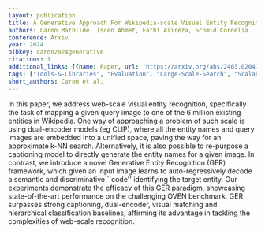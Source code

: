 ```yaml
---
layout: publication
title: A Generative Approach For Wikipedia-scale Visual Entity Recognition
authors: Caron Mathilde, Iscen Ahmet, Fathi Alireza, Schmid Cordelia
conference: Arxiv
year: 2024
bibkey: caron2024generative
citations: 1
additional_links: [{name: Paper, url: 'https://arxiv.org/abs/2403.02041'}]
tags: ["Tools-&-Libraries", "Evaluation", "Large-Scale-Search", "Scalability"]
short_authors: Caron et al.
---
```

In this paper, we address web-scale visual entity recognition, specifically
the task of mapping a given query image to one of the 6 million existing
entities in Wikipedia. One way of approaching a problem of such scale is using
dual-encoder models (eg CLIP), where all the entity names and query images are
embedded into a unified space, paving the way for an approximate k-NN search.
Alternatively, it is also possible to re-purpose a captioning model to directly
generate the entity names for a given image. In contrast, we introduce a novel
Generative Entity Recognition (GER) framework, which given an input image
learns to auto-regressively decode a semantic and discriminative ``code''
identifying the target entity. Our experiments demonstrate the efficacy of this
GER paradigm, showcasing state-of-the-art performance on the challenging OVEN
benchmark. GER surpasses strong captioning, dual-encoder, visual matching and
hierarchical classification baselines, affirming its advantage in tackling the
complexities of web-scale recognition.